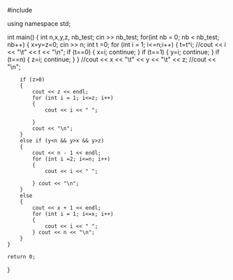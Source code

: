 #include <iostream>

using namespace std;

int main()
{
    int n,x,y,z, nb_test;
    cin >> nb_test;
    for(int nb = 0; nb < nb_test; nb++)
    {
        x=y=z=0;
        cin >> n;
        int t =0;
        for (int i = 1; i<=n;i++)
        {
            t=t^i;
            //cout << i << "\t" << t << "\n";
            if (t==0)
            {
                x=i;
                continue;
            }
            if (t==1)
            {
                y=i;
                continue;
            }
            if (t==n)
            {
                z=i;
                continue;
            }
        }
        //cout << x << "\t" << y << "\t" << z;
        //cout << "\n";

        if (z>0)
        {
            cout << z << endl;
            for (int i = 1; i<=z; i++)
            {
                cout << i << " ";

            }
            cout << "\n";
        }
        else if (y<n && y>x && y>z)
        {
            cout << n - 1 << endl;
            for (int i =2; i<=n; i++)
            {
                cout << i << " ";

            } cout << "\n";
        }
        else
        {
            cout << x + 1 << endl;
            for (int i = 1; i<=x; i++)
            {
                cout << i << " ";
            } cout << n << "\n";
        }
    }

    return 0;
}
